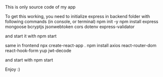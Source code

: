 This is only source code of my app

To get this working, you need to initialize express in backend folder with following commands (in console, or terminal)
  npm init -y
  npm install express mongoose bcryptjs jsonwebtoken cors dotenv express-validator

and start it with
  npm start

same in frontend
  npx create-react-app .
  npm install axios react-router-dom react-hook-form yup jwt-decode

and start with
  npm start

Enjoy :)
